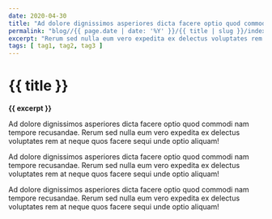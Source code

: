 ```yaml
---
date: 2020-04-30
title: "Ad dolore dignissimos asperiores dicta facere optio quod commodi nam tempore recusandae"
permalink: "blog//{{ page.date | date: '%Y' }}/{{ title | slug }}/index.html"
excerpt: "Rerum sed nulla eum vero expedita ex delectus voluptates rem at neque quos facere sequi unde optio aliquam!"
tags: [ tag1, tag2, tag3 ]
---
```


<h1 class="leading-tight my-4">
    {{ title }}
</h1>

<p>
    <strong>
        {{ excerpt }}
    </strong>
</p>

Ad dolore dignissimos asperiores dicta facere optio quod commodi nam tempore recusandae. Rerum sed nulla eum vero expedita ex delectus voluptates rem at neque quos facere sequi unde optio aliquam!

Ad dolore dignissimos asperiores dicta facere optio quod commodi nam tempore recusandae. Rerum sed nulla eum vero expedita ex delectus voluptates rem at neque quos facere sequi unde optio aliquam!

Ad dolore dignissimos asperiores dicta facere optio quod commodi nam tempore recusandae. Rerum sed nulla eum vero expedita ex delectus voluptates rem at neque quos facere sequi unde optio aliquam!

